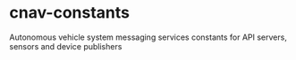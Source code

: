 # cnav-constants
Autonomous vehicle system messaging services constants for API servers, sensors and device publishers
